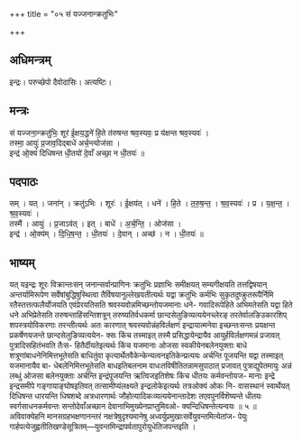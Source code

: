 +++
title = "०५ सं यज्जनान्क्रतुभिः"

+++
## अधिमन्त्रम्
इन्द्रः। परुच्छेपो दैवोदासिः। अत्यष्टिः।

## मन्त्रः
सं यज्जना॒न्क्रतु॑भिः॒ शूर॑ ई॒क्षय॒द्धने॑ हि॒ते त॑रुषन्त श्रव॒स्यवः॒ प्र य॑क्षन्त श्रव॒स्यवः॑ ।  
तस्मा॒ आयुः॑ प्र॒जाव॒दिद्बाधे॑ अर्च॒न्त्योज॑सा ।  
इन्द्र॑ ओ॒क्यं॑ दिधिषन्त धी॒तयो॑ दे॒वाँ अच्छा॒ न धी॒तयः॑ ॥

## पदपाठः
सम् । यत् । जना॑न् । क्रतु॑ऽभिः । शूरः॑ । ई॒क्षय॑त् । धने॑ । हि॒ते । त॒रु॒ष॒न्त॒ । श्र॒व॒स्यवः॑ । प्र । य॒क्ष॒न्त॒ । श्र॒व॒स्यवः॑ ।  
तस्मै॑ । आयुः॑ । प्र॒जाऽव॑त् । इत् । बाधे॑ । अ॒र्च॒न्ति॒ । ओज॑सा ।  
इन्द्र॑ । ओ॒क्य॑म् । दि॒धि॒ष॒न्त॒ । धी॒तयः॑ । दे॒वान् । अच्छ॑ । न । धी॒तयः॑ ॥

## भाष्यम्
यत् यइन्द्रः शूरः विक्रान्तःसन् जनान्सर्वान्प्राणिनः क्रतुभिः प्रज्ञाभिः समीक्षयत् सम्यगीक्षयति तत्तद्विषयान् अन्तर्यामिरूपेण सर्वेषांबुद्धिषुस्थित्वा तैर्विषयानुल्लेखयतीत्यर्थः यद्वा क्रतुभिः कर्मभिः सुकृतदुष्क्रुतरूपैर्निमि रतैस्तत्तत्फलैर्योजयति एवंप्रेरयतिसति श्रवस्यवोन्नमिच्छन्तोयजमानाः धने- गवादिरूपेहिते अभिमतेसति यद्वा हिते धने अभिप्रेतेसति तरुषन्ताहिंसन्तिशत्रून् तरुष्यतिर्वधकर्मा छान्दसेलुङिव्यत्ययेनच्लेरङ् तरतेर्वालङिउकारशिप् शपस्त्रयोविकरणाः तरन्तीत्यर्थः अतः कारणात् श्रवस्यवोन्नंहविर्लक्षणं इन्द्रायात्मनेवा इच्छन्तःसन्तः प्रयक्षन्त प्रकर्षेणयजन्ते छान्दसेलुङिव्यत्ययेन- क्सः किंच तस्माइत् तस्मै प्रसिद्धायेन्द्रायैव आयुर्हविर्लक्षणमन्नं प्रजावत् पुत्रादिसहितंभवति तैःस- हितैर्दीयतेइत्यर्थः किंच यजमानाः ओजसा स्वकीयेनबलेनयुक्ताः बाधे शत्रूणांबाधनेनिमित्तभूतेसति बाधितुंवा कृत्यार्थेतवैकेन्केन्यत्वनइतिकेन्प्रत्ययः अर्चन्ति पूजयन्ति यद्वा तस्माइत् यजमानायैव बा- धेबलेनिमित्तभूतेसति बाधइतिबलनाम वाधःतविषीतितन्नामसुपाठात् प्रजावत् पुत्राद्युपेतमायुः अन्नं लब्धुं ओजसा बलेनयुक्ताः अर्चन्ति इन्द्रंपूजयन्ति ऋत्विजइतिशेषः किंच धीतयः कर्मवन्तोयज- मानाः इन्द्रे इन्द्रसमीपे गङ्गायाङ्घोषइतिवत् तत्सामीप्यंलक्ष्यते इन्द्रलोकेइत्यर्थः तत्रओक्यं ओकः नि- वासस्थानं स्वार्थेयत् दिधिषन्त धारयन्ति धिषशब्दे अत्रधारणार्थः जौहोत्यादिकःव्यत्ययेनान्तादेशः तएवपुनर्विशॆष्यन्ते धीतयः स्वर्गसाधनकर्मवन्तः सन्तोदेवाँअच्छान देवानाभिमुख्येनप्राप्तुमिवओ- क्यन्दिधिषन्तेत्यन्वयः ॥ ५ ॥ अविवाक्येहनि मानसग्रहभक्षणानन्तरं नक्षत्रेषुदृश्यमानेषु अध्वर्युप्रमुखाःसर्वेयुवन्तमित्येतांज- पेयुः गार्हपत्येजुह्वतीतिखण्डेसूत्रितम्—युवन्तमिन्द्रापर्वतापुरोयुधेतिजपन्तइति ।